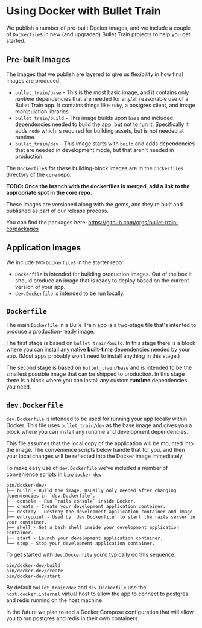 # Using Docker with Bullet Train

We publish a number of pre-built Docker images, and we include a couple of `Dockerfile`s in
new (and upgraded) Bullet Train projects to help you get started.


## Pre-built Images

The images that we publish are layered to give us flexibility in how final images are produced.

* `bullet_train/base` - This is the most basic image, and it contains only _runtime_ dependencies
  that are needed for any/all reasonable use of a Bullet Train app. It contains things like `ruby`,
  a postgres client, and image manipulation libraries.
* `bullet_train/build` - This image builds upon `base` and included dependencies needed to build the
  app, but not to run it. Specifically it adds `node` which is required for building assets, but
  is not needed at runtime.
* `bullet_train/dev` - This image starts with `build` and adds dependencies that are needed in
  development mode, but that aren't needed in production.

The `Dockerfile`s for these building-block images are in the `dockerfiles` directory of the `core` repo.

**TODO: Once the branch with the dockerfiles is merged, add a link to the appropriate spot in the core repo.**

These images are versioned along with the gems, and they're built and published as part of our release process.

You can find the packages here: <https://github.com/orgs/bullet-train-co/packages>

## Application Images

We include two `Dockerfile`s in the starter repo:

* `Dockerfile` is intended for building production images. Out of the box it should produce an image that is ready
  to deploy based on the current version of your app.
* `dev.Dockerfile` is intended to be run locally.

## `Dockerfile`

The main `Dockerfile` in a Bulle Train app is a two-stage file that's intented to produce a production-ready image.

The first stage is based on `bullet_train/build`. In this stage there is a block where you can install any native
**built-time** dependencies needed by your app. (Most apps probably won't need to install anything in this stage.)

The second stage is based on `bullet_train/base` and is intended to be the smallest possible image that can be
shipped to production. In this stage there is a block where you can install any custom **runtime** dependencies you need.

## `dev.Dockerfile`

`dev.Dockerfile` is intended to be used for running your app locally within Docker. This file uses `bullet_train/dev` as
the base image and gives you a block where you can install any runtime and development dependencies.

This file assumes that the local copy of the application will be mounted into the image. The convenience scripts below handle
that for you, and then your local changes will be reflected into the Docker image immediately.

To make easy use of `dev.Dockerfile` we've included a number of convenience scripts in `bin/docker-dev`

```
bin/docker-dev/
├── build - Build the image. Usually only needed after changing dependencies in `dev.Dockerfile`.
├── console - Run `rails console` inside Docker.
├── create - Create your development application container.
├── destroy - Destroy the development application container and image.
├── entrypoint - Used by `dev.Dockerfile` to start the rails server in your container.
├── shell - Get a bash shell inside your development application container.
├── start - Launch your development application container.
└── stop - Stop your development application container.
```

To get started with `dev.Dockerfile` you'd typically do this sequence:

```
bin/docker-dev/build
bin/docker-dev/create
bin/docker-dev/start
```

By default `bullet_train/dev` and `dev.Dockerfile` use the `host.docker.internal` virtual
host to allow the app to connect to postgres and redis running on the host machine.

In the future we plan to add a Docker Compose configuration that will allow you to run
postgres and redis in their own containers.


